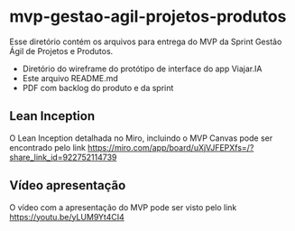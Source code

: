 # mvp-gestao-agil-projetos-produtos

Esse diretório contém os arquivos para entrega do MVP da Sprint Gestão Ágil de Projetos e Produtos. 

- Diretório do wireframe do protótipo de interface do app Viajar.IA
- Este arquivo README.md
- PDF com backlog do produto e da sprint

## Lean Inception

⁠O Lean Inception detalhada no Miro, incluindo o MVP Canvas pode ser encontrado pelo link https://miro.com/app/board/uXjVJFEPXfs=/?share_link_id=922752114739



## Vídeo apresentação

O vídeo com a apresentação do MVP pode ser visto pelo link https://youtu.be/yLUM9Yt4CI4
